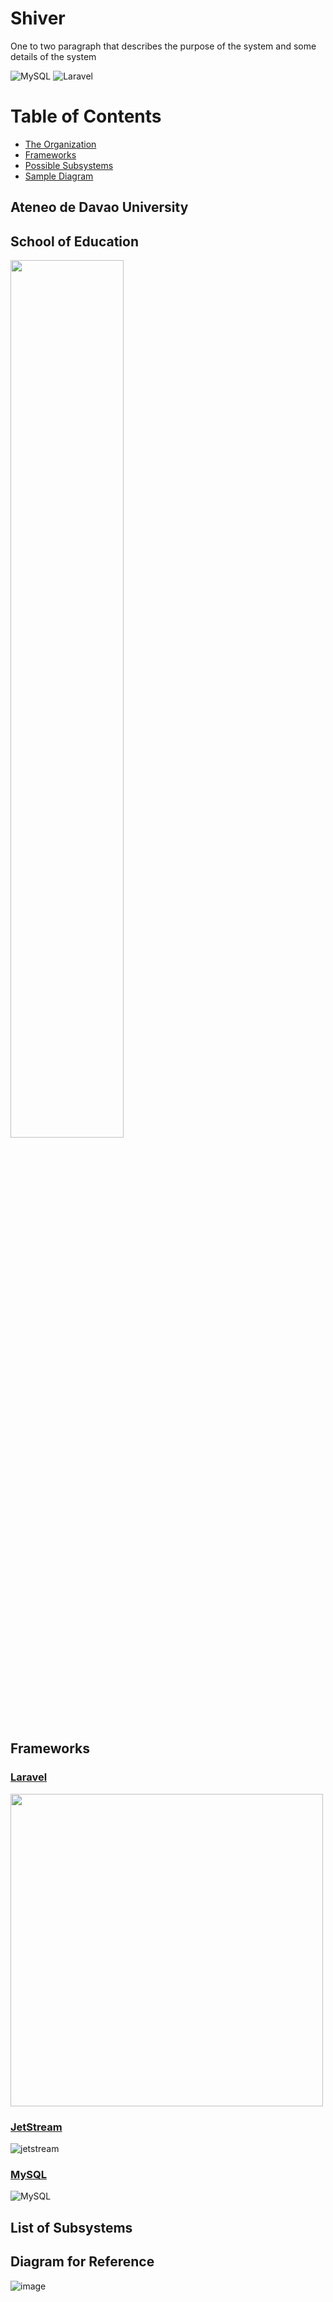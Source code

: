 
# Shiver
One to two paragraph that describes the purpose of the system and some details of the system

![MySQL](https://img.shields.io/badge/mysql-%2300f.svg?style=for-the-badge&logo=mysql&logoColor=white)
![Laravel](https://img.shields.io/badge/laravel-%23FF2D20.svg?style=for-the-badge&logo=laravel&logoColor=white)

# Table of Contents
- [The Organization](#org)
- [Frameworks](#framework)
- [Possible Subsystems](#subsystems)
- [Sample Diagram](#diagram)


## Ateneo de Davao University <a name = "org"></a>
## School of Education
<img src = "https://user-images.githubusercontent.com/93243154/209153812-aaa310c5-5d85-4c23-b406-2b42a83ff319.png" style = "width:60%; height:60%;">


## Frameworks  <a name = "framework"></a>

### [Laravel](https://laravel.com/)
<img src = "https://user-images.githubusercontent.com/93243154/208943068-fd61e4b6-0bde-4b09-a1b9-34150e2fb89b.png" style = "width:500px; height:500px;">

### [JetStream](https://jetstream.laravel.com/2.x/introduction.html)
![jetstream](https://user-images.githubusercontent.com/93243154/208945415-4189c4c1-0ae9-409d-a972-bd8c2b193a6f.png)

### [MySQL](https://www.mysql.com/)
![MySQL](https://user-images.githubusercontent.com/93243154/208944185-00d3b32a-f85c-4d8b-8233-ef55b7ecd746.png)

## List of Subsystems  <a name = "subsystems"></a>

## Diagram for Reference  <a name = "diagram"></a>
![image](https://user-images.githubusercontent.com/93243154/208945919-cbbb5138-642b-4fb0-90a3-18f99d0ba781.png)





